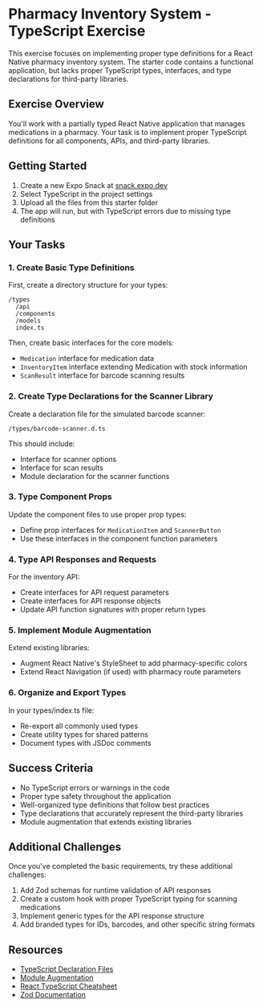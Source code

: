 # Pharmacy Inventory System - TypeScript Exercise

This exercise focuses on implementing proper type definitions for a React Native pharmacy inventory system. The starter code contains a functional application, but lacks proper TypeScript types, interfaces, and type declarations for third-party libraries.

## Exercise Overview

You'll work with a partially typed React Native application that manages medications in a pharmacy. Your task is to implement proper TypeScript definitions for all components, APIs, and third-party libraries.

## Getting Started

1. Create a new Expo Snack at [snack.expo.dev](https://snack.expo.dev/)
2. Select TypeScript in the project settings
3. Upload all the files from this starter folder
4. The app will run, but with TypeScript errors due to missing type definitions

## Your Tasks

### 1. Create Basic Type Definitions

First, create a directory structure for your types:

```
/types
  /api
  /components
  /models
  index.ts
```

Then, create basic interfaces for the core models:

- `Medication` interface for medication data
- `InventoryItem` interface extending Medication with stock information
- `ScanResult` interface for barcode scanning results

### 2. Create Type Declarations for the Scanner Library

Create a declaration file for the simulated barcode scanner:

```
/types/barcode-scanner.d.ts
```

This should include:
- Interface for scanner options
- Interface for scan results
- Module declaration for the scanner functions

### 3. Type Component Props

Update the component files to use proper prop types:
- Define prop interfaces for `MedicationItem` and `ScannerButton`
- Use these interfaces in the component function parameters

### 4. Type API Responses and Requests

For the inventory API:
- Create interfaces for API request parameters
- Create interfaces for API response objects
- Update API function signatures with proper return types

### 5. Implement Module Augmentation

Extend existing libraries:
- Augment React Native's StyleSheet to add pharmacy-specific colors
- Extend React Navigation (if used) with pharmacy route parameters

### 6. Organize and Export Types

In your types/index.ts file:
- Re-export all commonly used types
- Create utility types for shared patterns
- Document types with JSDoc comments

## Success Criteria

- No TypeScript errors or warnings in the code
- Proper type safety throughout the application
- Well-organized type definitions that follow best practices
- Type declarations that accurately represent the third-party libraries
- Module augmentation that extends existing libraries

## Additional Challenges

Once you've completed the basic requirements, try these additional challenges:
1. Add Zod schemas for runtime validation of API responses
2. Create a custom hook with proper TypeScript typing for scanning medications
3. Implement generic types for the API response structure
4. Add branded types for IDs, barcodes, and other specific string formats

## Resources

- [TypeScript Declaration Files](https://www.typescriptlang.org/docs/handbook/declaration-files/introduction.html)
- [Module Augmentation](https://www.typescriptlang.org/docs/handbook/declaration-merging.html#module-augmentation)
- [React TypeScript Cheatsheet](https://react-typescript-cheatsheet.netlify.app/)
- [Zod Documentation](https://github.com/colinhacks/zod) 